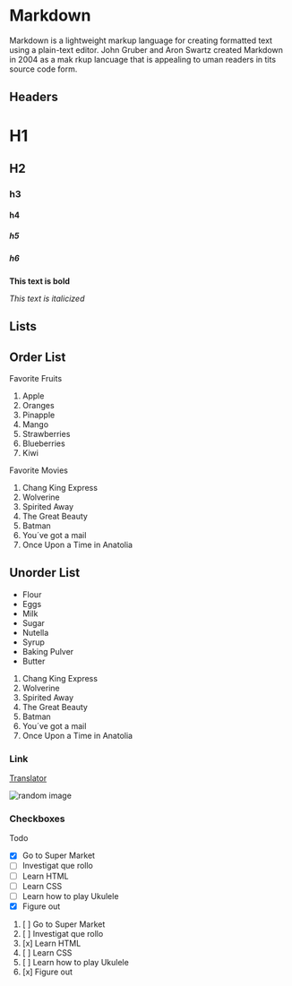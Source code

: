 # Markdown

Markdown is a lightweight markup language for creating formatted text using a plain-text editor. John Gruber and Aron Swartz created Markdown in 2004 as a mak
rkup lancuage that is appealing to uman readers in tits source code form.


## Headers

# H1

## H2

### h3

#### h4

##### h5

##### h6

**This text is bold**

*This text is italicized*

## Lists

## Order List
Favorite Fruits
1. Apple
2. Oranges
3. Pinapple
4. Mango
5. Strawberries
6. Blueberries
7. Kiwi

Favorite Movies
1. Chang King Express
1. Wolverine
1. Spirited Away
1. The Great Beauty
1. Batman
1. You´ve got a mail
1. Once Upon a Time in Anatolia


## Unorder List
- Flour
- Eggs
- Milk
- Sugar
- Nutella
- Syrup
- Baking Pulver
- Butter

1. Chang King Express
1. Wolverine
1. Spirited Away
1. The Great Beauty
1. Batman
1. You´ve got a mail
1. Once Upon a Time in Anatolia

### Link
[Translator](https://de.pons.com)

![random image](https://picsum.photos/200)



### Checkboxes

Todo


<!-- To type notes command + shift + 7 in german keyboard -->

- [x] Go to Super Market
- [ ] Investigat que rollo
- [ ] Learn HTML
- [ ] Learn CSS
- [ ] Learn how to play Ukulele
- [x] Figure out

1. [ ] Go to Super Market
1. [ ] Investigat que rollo
1. [x] Learn HTML
1. [ ] Learn CSS
1. [ ] Learn how to play Ukulele
1. [x] Figure out

